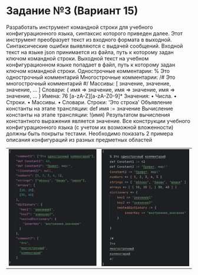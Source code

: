# Задание №3 (Вариант 15)

Разработать инструмент командной строки для учебного конфигурационного
языка, синтаксис которого приведен далее. Этот инструмент преобразует текст из
входного формата в выходной. Синтаксические ошибки выявляются с выдачей
сообщений.
Входной текст на языке json принимается из файла, путь к которому задан
ключом командной строки. Выходной текст на учебном конфигурационном
языке попадает в файл, путь к которому задан ключом командной строки.
Однострочные комментарии:
% Это однострочный комментарий
Многострочные комментарии:
/#
Это многострочный
комментарий
#/
Массивы:
[ значение, значение, значение, ... ]
Словари:
{
 имя => значение,
 имя => значение,
 имя => значение,
 ...
}
Имена:
76
[a-zA-Z][a-zA-Z0-9]*
Значения:
• Числа.
• Строки.
• Массивы.
• Словари.
Строки:
'Это строка'
Объявление константы на этапе трансляции:
def имя := значение
Вычисление константы на этапе трансляции:
!(имя)
Результатом вычисления константного выражения является значение.
Все конструкции учебного конфигурационного языка (с учетом их
возможной вложенности) должны быть покрыты тестами. Необходимо показать 2
примера описания конфигураций из разных предметных областей

<table>
  <tr>
    <td>
      <img src="Image/Конф_3_image1.png" alt="Json-файл" width="300">
    </td>
    <td>
      <img src="Image/Конф_3_image2.png" alt="test.conf" width="300">
    </td>
  </tr>
</table>
